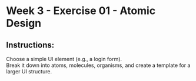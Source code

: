 # Week 3 - Exercise 01 - Atomic Design

## Instructions:

Choose a simple UI element (e.g., a login form).  
Break it down into atoms, molecules, organisms, and create a template for a larger UI structure.
